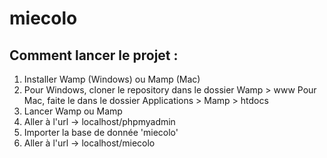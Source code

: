 # miecolo

## Comment lancer le projet :

1) Installer Wamp (Windows) ou Mamp (Mac)
2) Pour Windows, cloner le repository dans le dossier Wamp > www
   Pour Mac, faite le dans le dossier Applications > Mamp > htdocs
3) Lancer Wamp ou Mamp 
4) Aller à l'url -> localhost/phpmyadmin
5) Importer la base de donnée 'miecolo'
6) Aller à l'url -> localhost/miecolo

